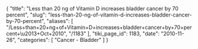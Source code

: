 {
  "title": "Less than 20 ng of Vitamin D increases bladder cancer by 70 percent",
  "slug": "less-than-20-ng-of-vitamin-d-increases-bladder-cancer-by-70-percent",
  "aliases": [
    "/Less+than+20+ng+of+Vitamin+D+increases+bladder+cancer+by+70+percent+\u2013+Oct+2010",
    "/1183"
  ],
  "tiki_page_id": 1183,
  "date": "2010-11-26",
  "categories": [
    "Cancer - Bladder"
  ]
}

